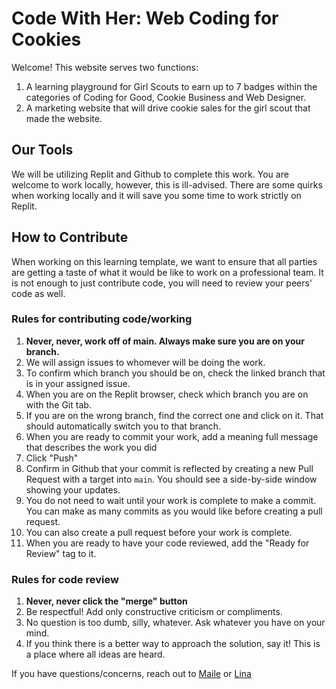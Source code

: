 # Code With Her: Web Coding for Cookies

Welcome! This website serves two functions:

1. A learning playground for Girl Scouts to earn up to 7 badges within the categories of Coding for Good, Cookie Business and Web Designer.
2. A marketing website that will drive cookie sales for the girl scout that made the website.

## Our Tools

We will be utilizing Replit and Github to complete this work. 
You are welcome to work locally, however, this is ill-advised. 
There are some quirks when working locally and it will save you some time to work strictly on Replit.

## How to Contribute

When working on this learning template, we want to ensure that all parties are getting a taste of what it would be like to work on a professional team. 
It is not enough to just contribute code, you will need to review your peers' code as well.

### Rules for contributing code/working

1. **Never, never, work off of main. Always make sure you are on your branch.**
2. We will assign issues to whomever will be doing the work.
4. To confirm which branch you should be on, check the linked branch that is in your assigned issue.
5. When you are on the Replit browser, check which branch you are on with the Git tab.
6. If you are on the wrong branch, find the correct one and click on it. That should automatically switch you to that branch.
7. When you are ready to commit your work, add a meaning full message that describes the work you did
8. Click "Push"
9. Confirm in Github that your commit is reflected by creating a new Pull Request with a target into `main`. You should see a side-by-side window showing your updates.
10. You do not need to wait until your work is complete to make a commit. You can make as many commits as you would like before creating a pull request.
11. You can also create a pull request before your work is complete.
12. When you are ready to have your code reviewed, add the "Ready for Review" tag to it.

### Rules for code review

1. **Never, never click the "merge" button**
2. Be respectful! Add only constructive criticism or compliments.
3. No question is too dumb, silly, whatever. Ask whatever you have on your mind.
4. If you think there is a better way to approach the solution, say it! This is a place where all ideas are heard.

If you have questions/concerns, reach out to [Maile](maile@codewithher.org) or [Lina](lina@codewithher.org)
